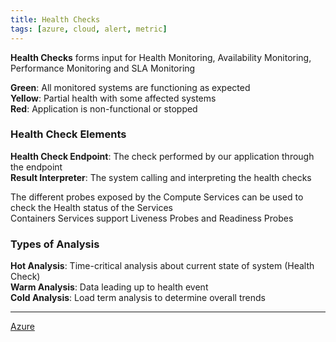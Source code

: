 ```yaml
---
title: Health Checks
tags: [azure, cloud, alert, metric]
---
```


**Health Checks** forms input for Health Monitoring, Availability Monitoring, Performance Monitoring and SLA Monitoring

**Green**: All monitored systems are functioning as expected  
**Yellow**: Partial health with some affected systems  
**Red**: Application is non-functional or stopped

### Health Check Elements

**Health Check Endpoint**: The check performed by our application through the endpoint  
**Result Interpreter**: The system calling and interpreting the health checks

The different probes exposed by the Compute Services can be used to check the Health status of the Services  
Containers Services support Liveness Probes and Readiness Probes

### Types of Analysis

**Hot Analysis**: Time-critical analysis about current state of system (Health Check)  
**Warm Analysis**: Data leading up to health event  
**Cold Analysis**: Load term analysis to determine overall trends

---

[Azure](../Azure.md)